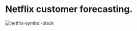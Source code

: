 # Netflix customer forecasting.
![netflix-symbol-black](https://github.com/Kamuthuj/Netflix-customer-forecasting/assets/121629618/0016c78e-5650-4fdf-88f4-6bcc716574b3)
